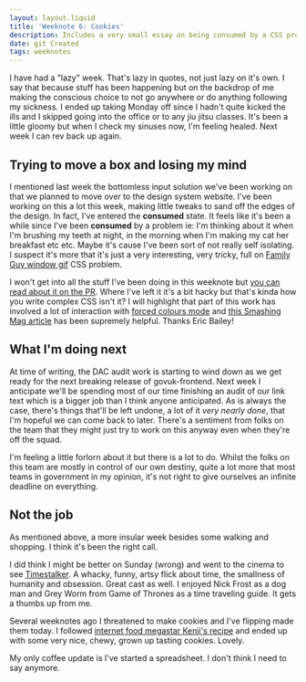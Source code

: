 ```yaml
---
layout: layout.liquid
title: 'Weeknote 6: Cookies'
description: Includes a very small essay on being consumed by a CSS problem
date: git Created
tags: weeknotes
---
```


I have had a "lazy" week. That's lazy in quotes, not just lazy on it's own. I say that because stuff has been happening but on the backdrop of me making the conscious choice to not go anywhere or do anything following my sickness. I ended up taking Monday off since I hadn't quite kicked the ills and I skipped going into the office or to any jiu jitsu classes. It's been a little gloomy but when I check my sinuses now, I'm feeling healed. Next week I can rev back up again.

## Trying to move a box and losing my mind
I mentioned last week the bottomless input solution we've been working on that we planned to move over to the design system website. I've been working on this a lot this week, making little tweaks to sand off the edges of the design. In fact, I've entered the **consumed** state. It feels like it's been a while since I've been **consumed** by a problem ie: I'm thinking about it when I'm brushing my teeth at night, in the morning when I'm making my cat her breakfast etc etc. Maybe it's cause I've been sort of not really self isolating. I suspect it's more that it's just a very interesting, very tricky, full on [Family Guy window gif](https://media1.tenor.com/m/QWdPngpHxZ8AAAAd/family-guy-css.gif) CSS problem.

I won't get into all the stuff I've been doing in this weeknote but [you can read about it on the PR](https://github.com/alphagov/govuk-design-system/pull/4220). Where I've left it it's a bit hacky but that's kinda how you write complex CSS isn't it? I will highlight that part of this work has involved a lot of interaction with [forced colours mode](https://developer.mozilla.org/en-US/docs/Web/CSS/@media/forced-colors) and [this Smashing Mag article](https://www.smashingmagazine.com/2022/03/windows-high-contrast-colors-mode-css-custom-properties/) has been supremely helpful. Thanks Eric Bailey!

## What I'm doing next
At time of writing, the DAC audit work is starting to wind down as we get ready for the next breaking release of govuk-frontend. Next week I anticipate we'll be spending most of our time finishing an audit of our link text which is a bigger job than I think anyone anticipated. As is always the case, there's things that'll be left undone, a lot of it _very nearly done_, that I'm hopeful we can come back to later. There's a sentiment from folks on the team that they might just try to work on this anyway even when they're off the squad.

I'm feeling a little forlorn about it but there is a lot to do. Whilst the folks on this team are mostly in control of our own destiny, quite a lot more that most teams in government in my opinion, it's not right to give ourselves an infinite deadline on everything.

## Not the job
As mentioned above, a more insular week besides some walking and shopping. I think it's been the right call.

I did think I might be better on Sunday (wrong) and went to the cinema to see [Timestalker](https://en.wikipedia.org/wiki/Timestalker). A whacky, funny, artsy flick about time, the smallness of humanity and obsession. Great cast as well. I enjoyed Nick Frost as a dog man and Grey Worm from Game of Thrones as a time traveling guide. It gets a thumbs up from me.

Several weeknotes ago I threatened to make cookies and I've flipping made them today. I followed [internet food megastar Kenji's recipe](https://www.seriouseats.com/the-food-lab-best-chocolate-chip-cookie-recipe) and ended up with some very nice, chewy, grown up tasting cookies. Lovely.

My only coffee update is I've started a spreadsheet. I don't think I need to say anymore.
